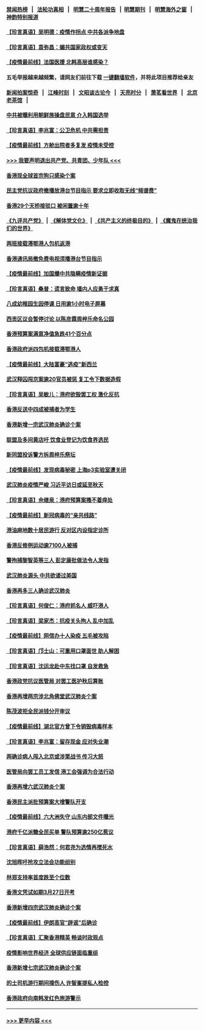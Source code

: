 #### [禁闻热榜](热点新闻.md?=0)  &nbsp;&nbsp;|&nbsp;&nbsp; [法轮功真相](https://github.com/gfw-breaker/truth/blob/master/README.md?=0) &nbsp;&nbsp;|&nbsp;&nbsp; [明慧二十周年报告](https://github.com/gfw-breaker/mh-reports/blob/master/README.md?=0) &nbsp;&nbsp;|&nbsp;&nbsp;[明慧期刊](https://github.com/gfw-breaker/mh-qikan) &nbsp;&nbsp;|&nbsp;&nbsp; [明慧海外之窗](https://github.com/gfw-breaker/mh-news/blob/master/README.md?=0) &nbsp;&nbsp;|&nbsp;&nbsp; [神韵特别报道](https://github.com/gfw-breaker/mh-news/blob/master/shenyun.md?=0)
#### [【珍言真语】吴明德：疫情作拐点 中共各派争地盘](../pages/nsc415/n11925299.md?t=03090502) 
#### [【珍言真语】袁弥昌：媚共国家政权或变天](../pages/nsc415/n11923199.md?t=03090502) 
#### [【疫情最前线】法国医援 北韩高层谁感染？](../pages/nsc415/n11920850.md?t=03090502) 
#### 五毛举报越来越频繁，请网友们前往下载 [一键翻墙软件](https://github.com/gfw-breaker/ssr-accounts)，并将此项目推荐给亲友
#### [新闻拍案惊奇](https://github.com/gfw-breaker/banned-news/blob/master/pages/link4.md) &nbsp;&nbsp;|&nbsp;&nbsp; [江峰时刻](https://github.com/gfw-breaker/banned-news/blob/master/pages/link4.md) &nbsp;&nbsp;|&nbsp;&nbsp; [文昭谈古论今](https://github.com/gfw-breaker/banned-news/blob/master/pages/link4.md) &nbsp;&nbsp;|&nbsp;&nbsp; [天亮时分](https://github.com/gfw-breaker/banned-news/blob/master/pages/link4.md) &nbsp;&nbsp;|&nbsp;&nbsp; [萧茗看世界](https://github.com/gfw-breaker/banned-news/blob/master/pages/link4.md) &nbsp;&nbsp;|&nbsp;&nbsp; [北京老茶馆](https://github.com/gfw-breaker/banned-news/blob/master/pages/link4.md) &nbsp;&nbsp;|&nbsp;&nbsp; 
#### [中共被曝利用朝鲜族操盘民意 介入韩国选举](../pages/nsc415/n11921006.md?t=03090502) 
#### [【珍言真语】李兆富：公卫危机 中共需担责](../pages/nsc415/n11920422.md?t=03090502) 
#### [【疫情最前线】方舱出院者多复发 疫情未受控](../pages/nsc415/n11918637.md?t=03090502) 
#### [>>> 我要声明退出共产党、共青团、少年队 <<<](https://github.com/begood0513/goodnews/blob/master/quit/letter.md) 
#### [香港现全球首宗狗只感染个案](../pages/nsc415/n11918710.md?t=03090502) 
#### [民主党抗议政府撤播放港台节目指示 要求立即收取无线“频谱费”](../pages/nsc415/n11918681.md?t=03090502) 
#### [香港29个天桥接驳口 被闲置逾十年](../pages/nsc415/n11918654.md?t=03090502) 
#### [《九评共产党》](https://github.com/begood0513/9ping.md/blob/master/README.md) &nbsp;|&nbsp; [《解体党文化》](../../../../jtdwh.md/blob/master/README.md)  &nbsp;|&nbsp; [《共产主义的终极目的》](../../../../gczydzjmd.md/blob/master/README.md) &nbsp;|&nbsp; [《魔鬼在统治我们的世界》](../../../../mgztzwmdsj.md/blob/master/README.md) 
#### [两班接载滞鄂港人包机返港](../pages/nsc415/n11915855.md?t=03090502) 
#### [香港通讯局撤免费电视须播港台节目指示](../pages/nsc415/n11915831.md?t=03090502) 
#### [【疫情最前线】加国爆中共隐瞒疫情新证据](../pages/nsc415/n11915482.md?t=03090502) 
#### [【珍言真语】桑普：谎言致命 墙内人应勇于求真](../pages/nsc415/n11915169.md?t=03090502) 
#### [八成幼稚园生因停课 日用逾1小时电子屏幕](../pages/nsc415/n11913263.md?t=03090502) 
#### [西贡区议会暂停讨论 以陈彦霖周梓乐命名公园](../pages/nsc415/n11913248.md?t=03090502) 
#### [香港预算案满意净值急跌41个百分点](../pages/nsc415/n11913236.md?t=03090502) 
#### [香港政府派四包机接载滞鄂港人](../pages/nsc415/n11913211.md?t=03090502) 
#### [【疫情最前线】大陆富豪“逃疫”新西兰](../pages/nsc415/n11913160.md?t=03090502) 
#### [武汉释囚闯京案逾20官员被惩 复工令下数据造假](../pages/nsc415/n11912743.md?t=03090502) 
#### [【珍言真语】吴敏儿：港府欲毁罢工权 激化反抗](../pages/nsc415/n11912457.md?t=03090502) 
#### [香港反送中四成被捕者为学生](../pages/nsc415/n11910730.md?t=03090502) 
#### [香港新增一宗武汉肺炎确诊个案](../pages/nsc415/n11910724.md?t=03090502) 
#### [联盟及多间黄店吁 饮食业登记为饮食界选民](../pages/nsc415/n11910718.md?t=03090502) 
#### [新同盟投诉警方拆周梓乐祭坛](../pages/nsc415/n11910707.md?t=03090502) 
#### [【疫情最前线】发现病毒秘密 上海p3实验室遭关闭](../pages/nsc415/n11910640.md?t=03090502) 
#### [武汉肺炎疫情严峻 习近平访日或延至秋天](../pages/nsc415/n11910570.md?t=03090502) 
#### [【珍言真语】佘继泉：港府预算案搔不着痒处](../pages/nsc415/n11910011.md?t=03090502) 
#### [【疫情最前线】新冠病毒的“亲共线路”](../pages/nsc415/n11907734.md?t=03090502) 
#### [港油麻地数十居民游行 反对区内设指定诊所](../pages/nsc415/n11907900.md?t=03090502) 
#### [香港反修例运动逾7100人被捕](../pages/nsc415/n11907922.md?t=03090502) 
#### [警拘捕黎智英等三人 彭定康批做法令人发指](../pages/nsc415/n11907905.md?t=03090502) 
#### [武汉肺炎源头 中共欲诿过美国](../pages/nsc415/n11907665.md?t=03090502) 
#### [香港再多三人确诊武汉肺炎](../pages/nsc415/n11907846.md?t=03090502) 
#### [【珍言真语】何俊仁：港府抓名人 威吓港人](../pages/nsc415/n11907561.md?t=03090502) 
#### [【珍言真语】梁家杰：抗疫关头拘人 乱中加乱](../pages/nsc415/n11907444.md?t=03090502) 
#### [【疫情最前线】网信办十人染疫 五毛被攻陷](../pages/nsc415/n11903757.md?t=03090502) 
#### [【珍言真语】邝士山：可重用口罩面世 助人解困](../pages/nsc415/n11903875.md?t=03090502) 
#### [【珍言真语】沈运龙赴中东找口罩 自发救急](../pages/nsc415/n11903291.md?t=03090502) 
#### [香港政党抗议医管局 对罢工医护秋后算账](../pages/nsc415/n11901746.md?t=03090502) 
#### [香港再增两宗涉北角佛堂武汉肺炎个案](../pages/nsc415/n11901737.md?t=03090502) 
#### [陈茂波拒全民派钱分开审议](../pages/nsc415/n11901672.md?t=03090502) 
#### [【疫情最前线】湖北官方曾下令销毁病毒样本](../pages/nsc415/n11901518.md?t=03090502) 
#### [【珍言真语】李兆富：留存现金 应对失业潮](../pages/nsc415/n11901448.md?t=03090502) 
#### [两确诊病人闯入北京或涉栗战书 传习大怒](../pages/nsc415/n11901180.md?t=03090502) 
#### [医管局向罢工员工发信 港工会强调为合法行动](../pages/nsc415/n11898870.md?t=03090502) 
#### [香港再增六武汉肺炎个案](../pages/nsc415/n11898843.md?t=03090502) 
#### [香港民主派批预算案大增警队开支](../pages/nsc415/n11898813.md?t=03090502) 
#### [【疫情最前线】六大洲失守 山东内部文件曝光](../pages/nsc415/n11898455.md?t=03090502) 
#### [港府千亿派糖全民买单 警队预算逾250亿惹议](../pages/nsc415/n11898608.md?t=03090502) 
#### [【珍言真语】薛浩然：何君尧为选情再搅死水](../pages/nsc415/n11898269.md?t=03090502) 
#### [沈旭晖吁抢攻立法会功能组别](../pages/nsc415/n11896084.md?t=03090502) 
#### [林郑支持率首度跌至个位数](../pages/nsc415/n11896058.md?t=03090502) 
#### [香港文凭试如期3月27日开考](../pages/nsc415/n11896055.md?t=03090502) 
#### [香港新增四宗武汉肺炎确诊个案](../pages/nsc415/n11896040.md?t=03090502) 
#### [【疫情最前线】伊朗高官“辟谣”后确诊](../pages/nsc415/n11895902.md?t=03090502) 
#### [【珍言真语】汇聚香港精英 畅谈时政观点](../pages/nsc415/n11895733.md?t=03090502) 
#### [疫情影响世界经济 全球供应链面临重组](../pages/nsc415/n11895634.md?t=03090502) 
#### [香港新增七宗武汉肺炎确诊个案](../pages/nsc415/n11893498.md?t=03090502) 
#### [的士司机游行期间撞伤人 许智峯提私人检控](../pages/nsc415/n11893483.md?t=03090502) 
#### [香港政府向南韩发红色旅游警示](../pages/nsc415/n11893398.md?t=03090502) 

----
#### [ >>> 更早内容 <<< ](../indexes/nsc415-earlier.md)
